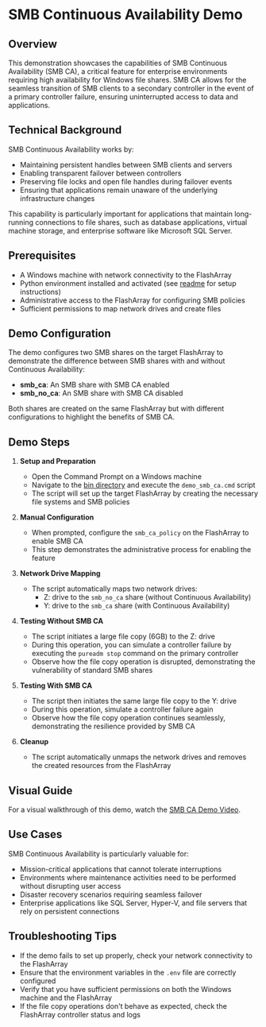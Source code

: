 # SMB Continuous Availability Demo

## Overview

This demonstration showcases the capabilities of SMB Continuous Availability (SMB CA), a critical feature for enterprise environments requiring high availability for Windows file shares. SMB CA allows for the seamless transition of SMB clients to a secondary controller in the event of a primary controller failure, ensuring uninterrupted access to data and applications.

## Technical Background

SMB Continuous Availability works by:
- Maintaining persistent handles between SMB clients and servers
- Enabling transparent failover between controllers
- Preserving file locks and open file handles during failover events
- Ensuring that applications remain unaware of the underlying infrastructure changes

This capability is particularly important for applications that maintain long-running connections to file shares, such as database applications, virtual machine storage, and enterprise software like Microsoft SQL Server.

## Prerequisites

- A Windows machine with network connectivity to the FlashArray
- Python environment installed and activated (see [readme](./readme.md) for setup instructions)
- Administrative access to the FlashArray for configuring SMB policies
- Sufficient permissions to map network drives and create files

## Demo Configuration

The demo configures two SMB shares on the target FlashArray to demonstrate the difference between SMB shares with and 
without Continuous Availability:

- __smb_ca__: An SMB share with SMB CA enabled
- __smb_no_ca__: An SMB share with SMB CA disabled

Both shares are created on the same FlashArray but with different configurations to highlight the benefits of SMB CA.

## Demo Steps

1. **Setup and Preparation**
   - Open the Command Prompt on a Windows machine
   - Navigate to the [bin directory](../bin) and execute the `demo_smb_ca.cmd` script
   - The script will set up the target FlashArray by creating the necessary file systems and SMB policies

2. **Manual Configuration**
   - When prompted, configure the `smb_ca_policy` on the FlashArray to enable SMB CA
   - This step demonstrates the administrative process for enabling the feature

3. **Network Drive Mapping**
   - The script automatically maps two network drives:
     - Z: drive to the `smb_no_ca` share (without Continuous Availability)
     - Y: drive to the `smb_ca` share (with Continuous Availability)

4. **Testing Without SMB CA**
   - The script initiates a large file copy (6GB) to the Z: drive
   - During this operation, you can simulate a controller failure by executing the `pureadm stop` command on the primary controller
   - Observe how the file copy operation is disrupted, demonstrating the vulnerability of standard SMB shares

5. **Testing With SMB CA**
   - The script then initiates the same large file copy to the Y: drive
   - During this operation, simulate a controller failure again
   - Observe how the file copy operation continues seamlessly, demonstrating the resilience provided by SMB CA

6. **Cleanup**
   - The script automatically unmaps the network drives and removes the created resources from the FlashArray

## Visual Guide

For a visual walkthrough of this demo, watch the [SMB CA Demo Video](../video/FlashArray.SMB.Continuous.Availability.Demo.mp4).

## Use Cases

SMB Continuous Availability is particularly valuable for:
- Mission-critical applications that cannot tolerate interruptions
- Environments where maintenance activities need to be performed without disrupting user access
- Disaster recovery scenarios requiring seamless failover
- Enterprise applications like SQL Server, Hyper-V, and file servers that rely on persistent connections

## Troubleshooting Tips

- If the demo fails to set up properly, check your network connectivity to the FlashArray
- Ensure that the environment variables in the `.env` file are correctly configured
- Verify that you have sufficient permissions on both the Windows machine and the FlashArray
- If the file copy operations don't behave as expected, check the FlashArray controller status and logs
